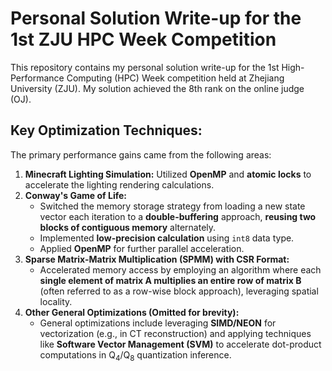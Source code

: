 # Personal Solution Write-up for the 1st ZJU HPC Week Competition

This repository contains my personal solution write-up for the 1st High-Performance Computing (HPC) Week competition held at Zhejiang University (ZJU). My solution achieved the 8th rank on the online judge (OJ).

## Key Optimization Techniques:

The primary performance gains came from the following areas:

1.  **Minecraft Lighting Simulation:** Utilized **OpenMP** and **atomic locks** to accelerate the lighting rendering calculations.
2.  **Conway's Game of Life:**
    * Switched the memory storage strategy from loading a new state vector each iteration to a **double-buffering** approach, **reusing two blocks of contiguous memory** alternately.
    * Implemented **low-precision calculation** using `int8` data type.
    * Applied **OpenMP** for further parallel acceleration.
3.  **Sparse Matrix-Matrix Multiplication (SPMM) with CSR Format:**
    * Accelerated memory access by employing an algorithm where each **single element of matrix A multiplies an entire row of matrix B** (often referred to as a row-wise block approach), leveraging spatial locality.
4.  **Other General Optimizations (Omitted for brevity):**
    * General optimizations include leveraging **SIMD/NEON** for vectorization (e.g., in CT reconstruction) and applying techniques like **Software Vector Management (SVM)** to accelerate dot-product computations in $\text{Q}_4 / \text{Q}_8$ quantization inference.
